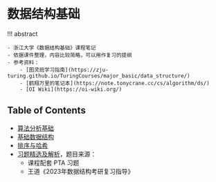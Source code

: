 # 数据结构基础

!!! abstract

    - 浙江大学《数据结构基础》课程笔记
    - 依据课件整理，内容比较简略，可以用作复习的提纲
    - 参考资料：
        - [图灵班学习指南](https://zju-turing.github.io/TuringCourses/major_basic/data_structure/)
        - [鹤翔万里的笔记本](https://note.tonycrane.cc/cs/algorithm/ds/)
        - [OI Wiki](https://oi-wiki.org/)

## Table of Contents

- [算法分析基础](note1.md)
- [基础数据结构](note2.md)
- [排序与哈希](note3.md)
- [习题精选及解析](exercise.md)，题目来源：
    - 课程配套 PTA 习题
    - 王道《2023年数据结构考研复习指导》